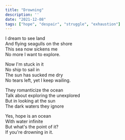 ```yaml
---
title: "Drowning"
description: ''
date: "2021-12-08"
tags: ["hope", "despair", "struggle", "exhaustion"]
---
```

I dream to see land     
And flying seagulls on the shore     
This sea now sickens me     
No more I want to explore.     
     
Now I'm stuck in it     
No ship to sail in     
The sun has sucked me dry     
No tears left, yet I keep wailing.     
     
They romanticize the ocean     
Talk about exploring the unexplored     
But in looking at the sun     
The dark waters they ignore     
     
Yes, hope is an ocean     
With water infinite     
But what's the point of it?     
If you're drowning in it.     
     
     
     

